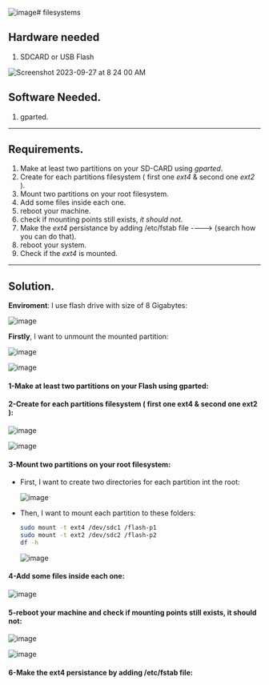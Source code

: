 ![image](https://github.com/Ali-Elbana/filesystems/assets/97269796/da1d0d03-b603-41c0-82af-3b8028d7a833)# filesystems

## Hardware needed
1. SDCARD or USB Flash

![Screenshot 2023-09-27 at 8 24 00 AM](https://github.com/embeddedlinuxworkshop/filesystems/assets/139722851/521b5456-4243-485e-94ba-d55dd6e69f2d)

## Software Needed.
1. gparted.

-------------------------------------------------------

## Requirements.

1. Make at least two partitions on your SD-CARD using *gparted*.
2. Create for each partitions filesystem ( first one *ext4* & second one *ext2* ).
3. Mount two partitions on your root filesystem.
4. Add some files inside each one.
5. reboot your machine.
6. check if mounting points still exists, *it should not*.
7. Make the *ext4* persistance by adding /etc/fstab file ----> (search how you can do that).
8. reboot your system.
9. Check if the *ext4* is mounted.
---------------------------------------------------------
## Solution.

**Enviroment**: I use flash drive with size of 8 Gigabytes:

  ![image](https://github.com/Ali-Elbana/filesystems/assets/97269796/6612c0f2-4be2-4079-9622-ef27a01a490d)

**Firstly**, I want to unmount the mounted partition:

  ![image](https://github.com/Ali-Elbana/filesystems/assets/97269796/3caefacc-8736-4973-92fa-deddf15bd772)
  
  ![image](https://github.com/Ali-Elbana/filesystems/assets/97269796/cc5d8957-ffe5-4be3-a4b9-dc776d541f56)

#### 1-Make at least two partitions on your Flash using gparted:
#### 2-Create for each partitions filesystem ( first one ext4 & second one ext2 ):

  ![image](https://github.com/Ali-Elbana/filesystems/assets/97269796/fd23a03f-d116-4c29-97fe-bbadefc3e62d)
  
  ![image](https://github.com/Ali-Elbana/filesystems/assets/97269796/d619f64f-8ff5-43b6-b837-fd28b2d9c41e)


#### 3-Mount two partitions on your root filesystem:

- First, I want to create two directories for each partition int the root:

    ![image](https://github.com/Ali-Elbana/filesystems/assets/97269796/f081b7e5-9b12-49c9-8f0c-d755bc10aeb4)

- Then, I want to mount each partition to these folders:

  ```BASH
  sudo mount -t ext4 /dev/sdc1 /flash-p1
  sudo mount -t ext2 /dev/sdc2 /flash-p2
  df -h
  ```
    ![image](https://github.com/Ali-Elbana/filesystems/assets/97269796/ba49d34c-653e-4024-86f0-7fe9bcc0ddac)

#### 4-Add some files inside each one:

  ![image](https://github.com/Ali-Elbana/filesystems/assets/97269796/0e664ec9-a101-4964-86de-41bf682b2b48)

#### 5-reboot your machine and check if mounting points still exists, it should not:

  ![image](https://github.com/Ali-Elbana/filesystems/assets/97269796/853be18b-3bbe-41c8-8d7c-b03977698c40)

![image](https://github.com/Ali-Elbana/filesystems/assets/97269796/702a8351-c556-4c1a-8c7b-f45c708430ec)

#### 6-Make the ext4 persistance by adding /etc/fstab file:




















